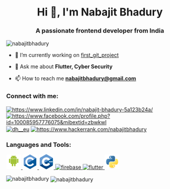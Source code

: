 <h1 align="center">Hi 👋, I'm Nabajit Bhadury</h1>
<h3 align="center">A passionate frontend developer from India</h3>


<p align="left"> <img src="https://komarev.com/ghpvc/?username=nabajitbhadury&label=Profile%20views&color=0e75b6&style=flat" alt="nabajitbhadury" /> </p>

- 🔭 I’m currently working on [first_git_project](https://github.com/NabajitBhadury/fitst_git_project)

- 💬 Ask me about **Flutter, Cyber Security**

- 📫 How to reach me **nabajitbhadury@gmail.com**

<h3 align="left">Connect with me:</h3>
<p align="left">
<a href="https://linkedin.com/in/https://www.linkedin.com/in/nabajit-bhadury-5a123b24a/" target="blank"><img align="center" src="https://raw.githubusercontent.com/rahuldkjain/github-profile-readme-generator/master/src/images/icons/Social/linked-in-alt.svg" alt="https://www.linkedin.com/in/nabajit-bhadury-5a123b24a/" height="30" width="40" /></a>
<a href="https://fb.com/https://www.facebook.com/profile.php?id=100085957776075&mibextid=zbwkwl" target="blank"><img align="center" src="https://raw.githubusercontent.com/rahuldkjain/github-profile-readme-generator/master/src/images/icons/Social/facebook.svg" alt="https://www.facebook.com/profile.php?id=100085957776075&mibextid=zbwkwl" height="30" width="40" /></a>
<a href="https://instagram.com/dh__eu" target="blank"><img align="center" src="https://raw.githubusercontent.com/rahuldkjain/github-profile-readme-generator/master/src/images/icons/Social/instagram.svg" alt="dh__eu" height="30" width="40" /></a>
<a href="https://www.hackerrank.com/https://www.hackerrank.com/nabajitbhadury" target="blank"><img align="center" src="https://raw.githubusercontent.com/rahuldkjain/github-profile-readme-generator/master/src/images/icons/Social/hackerrank.svg" alt="https://www.hackerrank.com/nabajitbhadury" height="30" width="40" /></a>
</p>

<h3 align="left">Languages and Tools:</h3>
<p align="left"> <a href="https://developer.android.com" target="_blank" rel="noreferrer"> <img src="https://raw.githubusercontent.com/devicons/devicon/master/icons/android/android-original-wordmark.svg" alt="android" width="40" height="40"/> </a> <a href="https://www.cprogramming.com/" target="_blank" rel="noreferrer"> <img src="https://raw.githubusercontent.com/devicons/devicon/master/icons/c/c-original.svg" alt="c" width="40" height="40"/> </a> <a href="https://www.w3schools.com/cpp/" target="_blank" rel="noreferrer"> <img src="https://raw.githubusercontent.com/devicons/devicon/master/icons/cplusplus/cplusplus-original.svg" alt="cplusplus" width="40" height="40"/> </a> <a href="https://firebase.google.com/" target="_blank" rel="noreferrer"> <img src="https://www.vectorlogo.zone/logos/firebase/firebase-icon.svg" alt="firebase" width="40" height="40"/> </a> <a href="https://flutter.dev" target="_blank" rel="noreferrer"> <img src="https://www.vectorlogo.zone/logos/flutterio/flutterio-icon.svg" alt="flutter" width="40" height="40"/> </a> <a href="https://www.python.org" target="_blank" rel="noreferrer"> <img src="https://raw.githubusercontent.com/devicons/devicon/master/icons/python/python-original.svg" alt="python" width="40" height="40"/> </a> </p>

<p><img align="left" src="https://github-readme-stats.vercel.app/api/top-langs?username=nabajitbhadury&show_icons=true&locale=en&layout=compact" alt="nabajitbhadury" /></p>

<p>&nbsp;<img align="center" src="https://github-readme-stats.vercel.app/api?username=nabajitbhadury&show_icons=true&locale=en" alt="nabajitbhadury" /></p>

